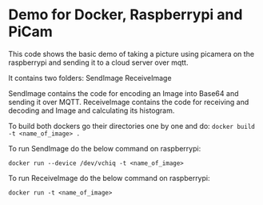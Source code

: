 # Demo for Docker, Raspberrypi and PiCam

This code shows the basic demo of taking a picture using picamera on the raspberrypi and sending it to a cloud server over mqtt.

It contains two folders:
SendImage
ReceiveImage

SendImage contains the code for encoding an Image into Base64 and sending it over MQTT.
ReceiveImage contains the code for receiving and decoding and Image and calculating its histogram.

To build both dockers go their directories one by one and do:
`docker build -t <name_of_image> .`

To run SendImage do the below command on raspberrypi:

`docker run --device /dev/vchiq -t <name_of_image>`

To run ReceiveImage do the below command on raspberrypi:

`docker run -t <name_of_image>`

